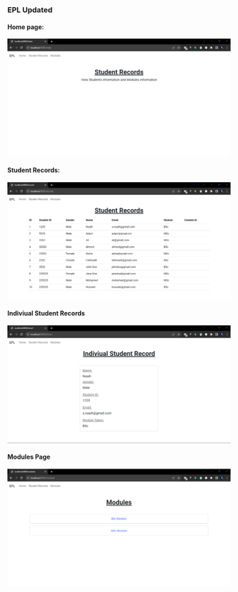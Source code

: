 ### EPL Updated

#### Home page:
![image](home.png)

#### Student Records:
![image](s-records.png)

#### Indiviual Student Records
![image](i-s-records.png)

#### Modules Page
![image](modules.png)